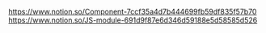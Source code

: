 https://www.notion.so/Component-7ccf35a4d7b444699fb59df835f57b70  
https://www.notion.so/JS-module-691d9f87e6d346d59188e5d58585d526  